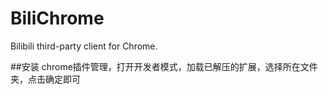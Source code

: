 # BiliChrome
Bilibili third-party client for Chrome.

##安装
chrome插件管理，打开开发者模式，加载已解压的扩展，选择所在文件夹，点击确定即可
